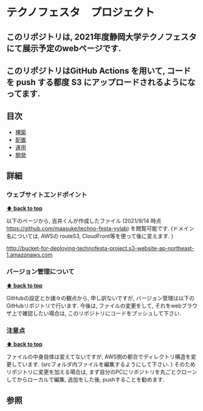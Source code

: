 # テクノフェスタ　プロジェクト
## このリポジトリは, 2021年度静岡大学テクノフェスタにて展示予定のwebページです. 
## このリポジトリはGitHub Actions を用いて, コードを push する都度 S3 にアップロードされるようになってます. 

## 目次

- [構築](#ウェブサイトエンドポイント)
- [配置](#バージョン管理について)
- [運用](#注意点)
- [開発](#開発)

## 詳細

### ウェブサイトエンドポイント

**[⬆ back to top](#目次)**

以下のページから, 吉井くんが作成したファイル (2021/9/14 時点 https://github.com/maasuke/techno-festa-yylab) を閲覧可能です.
(ドメイン名については, AWSの route53, CloudFront等を使って後に変えます. )

http://bucket-for-deploying-technofesta-project.s3-website-ap-northeast-1.amazonaws.com

### バージョン管理について

**[⬆ back to top](#目次)**

GitHubの設定とか諸々の観点から, 申し訳ないですが, バージョン管理は以下のGitHubリポジトリで行います.
今後は, ファイルの変更をして, それをwebブラウザ上で確認したい場合は, このリポジトリにコードをプッシュして下さい.

### 注意点

**[⬆ back to top](#目次)**

ファイルの中身自体は変えてないですが, AWS側の都合でディレクトリ構造を変更しています. (srcフォルダ内ファイルを編集するようにして下さい. )
そのためリポジトリに変更を加える場合は, まず自分のPCにリポジトリを丸ごとクローンしてからローカルで編集,  追加をした後,  pushすることを勧めます.

## 参照